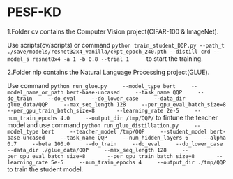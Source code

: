 # PESF-KD

1.Folder cv contains the Computer Vision project(CIFAR-100 & ImageNet).

Use scripts(cv/scripts) or command     ```
    python train_student_DDP.py --path_t ./save/models/resnet32x4_vanilla/ckpt_epoch_240.pth --distill crd --model_s resnet8x4 -a 1 -b 0.8 --trial 1     
    ``` to start the training.
    
2.Folder nlp contains the Natural Language Processing project(GLUE).

Use command  ```
    python run_glue.py     --model_type bert     --model_name_or_path bert-base-uncased     --task_name QQP     --do_train     --do_eval     --do_lower_case     --data_dir glue_data/QQP     --max_seq_length 128     --per_gpu_eval_batch_size=8       --per_gpu_train_batch_size=8       --learning_rate 2e-5     --num_train_epochs 4.0     --output_dir /tmp/QQP/
    ``` 
    to fintune the teacher model and use command ```
    python run_glue_distillation.py     --model_type bert     --teacher_model /tmp/QQP     --student_model bert-base-uncased     --task_name QQP     --num_hidden_layers 6     --alpha 0.7     --beta 100.0     --do_train     --do_eval     --do_lower_case     --data_dir ./glue_data/QQP     --max_seq_length 128     --per_gpu_eval_batch_size=8       --per_gpu_train_batch_size=8       --learning_rate 5e-5     --num_train_epochs 4     --output_dir ./tmp/QQP
    ```
    to train the student model.